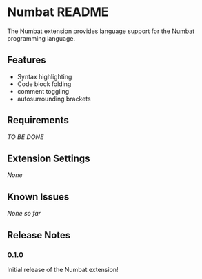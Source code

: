 # Numbat README

The Numbat extension provides language support for the [Numbat](https://github.com/sharkdp/numbat) programming language.

## Features

- Syntax highlighting
- Code block folding
- comment toggling
- autosurrounding brackets

## Requirements

_TO BE DONE_  

## Extension Settings

_None_  

## Known Issues

_None so far_  

## Release Notes

### 0.1.0

Initial release of the Numbat extension!
